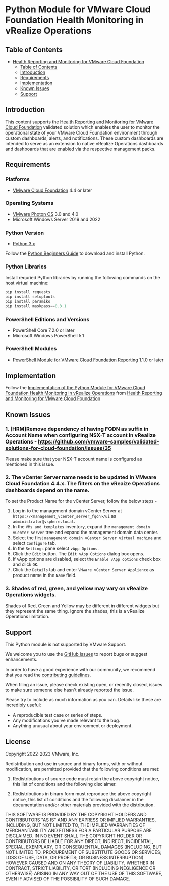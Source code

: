 # Python Module for VMware Cloud Foundation Health Monitoring in vRealize Operations

## Table of Contents

- [Health Reporting and Monitoring for VMware Cloud Foundation](#health-reporting-and-monitoring-vmware-cloud-foundation)
  - [Table of Contents](#table-of-contents)
  - [Introduction](#introduction)
  - [Requirements](#requirements)
  - [Implementation](#implementation)
  - [Known Issues](#known-issues)
  - [Support](#support)

## Introduction

This content supports the [Health Reporting and Monitoring for VMware Cloud Foundation](https://core.vmware.com/health-reporting-and-monitoring-vmware-cloud-foundation) validated solution which enables the user to monitor the operational state of your VMware Cloud Foundation environment through custom dashboards, alerts, and notifications. These custom dashboards are intended to serve as an extension to native vRealize Operations dashboards and dashboards that are enabled via the respective management packs.

## Requirements

### Platforms

- [VMware Cloud Foundation](https://docs.vmware.com/en/VMware-Cloud-Foundation) 4.4 or later

### Operating Systems

- [VMware Photon OS](https://vmware.github.io/photon/) 3.0 and 4.0
- Microsoft Windows Server 2019 and 2022

### Python Version
- [Python 3.x](https://www.python.org/downloads/)

Follow the [Python Beginners Guide](https://wiki.python.org/moin/BeginnersGuide/Download) to download and install Python.

### Python Libraries

Install requried Python libraries by running the following commands on the host virtual machine:
  ```python
  pip install requests
  pip install setuptools
  pip install paramiko
  pip install maskpass==0.3.1
  
  ```

### PowerShell Editions and Versions
- PowerShell Core 7.2.0 or later
- Microsoft Windows PowerShell 5.1


### PowerShell Modules

- [PowerShell Module for VMware Cloud Foundation Reporting](https://github.com/vmware/powershell-module-for-vmware-cloud-foundation-reporting) 1.1.0 or later



## Implementation 

Follow the [Implementation of the Python Module for VMware Cloud Foundation Health Monitoring in vRealize Operations](https://docs.vmware.com/en/VMware-Cloud-Foundation/services/vcf-health-monitoring-v1/GUID-AD58BAF1-7DC9-4514-90B7-7E9FA2E9E5FA.html) from [Health Reporting and Monitoring for VMware Cloud Foundation](https://core.vmware.com/health-reporting-and-monitoring-vmware-cloud-foundation)

## Known Issues
### 1. [HRM]Remove dependency of having FQDN as suffix in Account Name when configuring NSX-T account in vRealize Operations - https://github.com/vmware-samples/validated-solutions-for-cloud-foundation/issues/35 

Please make sure that your NSX-T account name is configured as mentioned in this issue. 

### 2. The vCenter Server name needs to be updated in VMware Cloud Foundation 4.4.x. The filters on the vReaize Operations dashboards depend on the name.

To set the Product Name for the vCenter Server, follow the below steps - 
1. Log in to the management domain vCenter Server at `https://<management_vcenter_server_fqdn>/ui` as `administrator@vsphere.local`.
2. In the `VMs and templates` inventory, expand the `management domain vCenter Server` tree and expand the management domain data center.
3. Select the first `management domain vCenter Server virtual machine` and select `Configure` tab.
4. In the `Settings` pane select `vApp Options`.
5. Click the `Edit` button. The `Edit vApp Options` dialog box opens.
6. If vApp options are disabled, select the `Enable vApp options` check box and click `OK`.
7. Click the `Details` tab and enter `VMware vCenter Server Appliance` as product name in the `Name` field.

### 3. Shades of red, green, and yellow may vary on vRealize Operations widgets.
Shades of Red, Green and Yellow may be different in different widgets but they represent the same thing. Ignore the shades, this is a vRealize Operations limitation.


## Support

This Python module is not supported by VMware Support.

We welcome you to use the [GitHub Issues](https://github.com/vmware-samples/validated-solutions-for-cloud-foundation/issues) to report bugs or suggest enhancements.

In order to have a good experience with our community, we recommend that you read the [contributing guidelines](../CONTRIBUTING.md).

When filing an issue, please check existing open, or recently closed, issues to make sure someone else hasn't already
reported the issue.

Please try to include as much information as you can. Details like these are incredibly useful:

- A reproducible test case or series of steps.
- Any modifications you've made relevant to the bug.
- Anything unusual about your environment or deployment.

## License

Copyright 2022-2023 VMware, Inc.

Redistribution and use in source and binary forms, with or without modification, are permitted provided that the following conditions are met:

1. Redistributions of source code must retain the above copyright notice, this list of conditions and the following disclaimer.

2. Redistributions in binary form must reproduce the above copyright notice, this list of conditions and the following disclaimer in the documentation and/or other materials provided with the distribution.

THIS SOFTWARE IS PROVIDED BY THE COPYRIGHT HOLDERS AND CONTRIBUTORS "AS IS" AND ANY EXPRESS OR IMPLIED WARRANTIES, INCLUDING, BUT NOT LIMITED TO, THE IMPLIED WARRANTIES OF MERCHANTABILITY AND FITNESS FOR A PARTICULAR PURPOSE ARE DISCLAIMED. IN NO EVENT SHALL THE COPYRIGHT HOLDER OR CONTRIBUTORS BE LIABLE FOR ANY DIRECT, INDIRECT, INCIDENTAL, SPECIAL, EXEMPLARY, OR CONSEQUENTIAL DAMAGES (INCLUDING, BUT NOT LIMITED TO, PROCUREMENT OF SUBSTITUTE GOODS OR SERVICES; LOSS OF USE, DATA, OR PROFITS; OR BUSINESS INTERRUPTION) HOWEVER CAUSED AND ON ANY THEORY OF LIABILITY, WHETHER IN CONTRACT, STRICT LIABILITY, OR TORT (INCLUDING NEGLIGENCE OR OTHERWISE) ARISING IN ANY WAY OUT OF THE USE OF THIS SOFTWARE, EVEN IF ADVISED OF THE POSSIBILITY OF SUCH DAMAGE.


